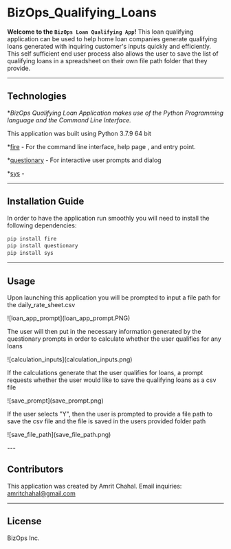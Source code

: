 # BizOps_Qualifying_Loans

**Welcome to the `BizOps Loan Qualifying App`!**
This loan qualifying application can be used to help home loan companies generate qualifying loans generated with inquiring customer's inputs quickly and efficiently. This self sufficient end user process also allows the user to save the list of qualifying loans in a spreadsheet on their own file path folder that they provide.

---

## Technologies
**BizOps Qualifying Loan Application makes use of the Python Programming language and the Command Line Interface.*

This application was built using Python 3.7.9 64 bit

*[fire](fire) - For the command line interface, help page , and entry point.

*[questionary](questionary) - For interactive user prompts and dialog

*[sys](sys) - 

---

## Installation Guide

In order to have the application run smoothly you will need to install the following dependencies:
```python
pip install fire
pip install questionary
pip install sys
```
---

## Usage

Upon launching this application you will be prompted to input a file path for the daily_rate_sheet.csv
<p align="left">
![loan_app_prompt](loan_app_prompt.PNG)
</p>

The user will then put in the necessary information generated by the questionary prompts in order to calculate whether the user qualifies for any loans
<p align="left">
![calculation_inputs](calculation_inputs.png)
</p>

If the calculations generate that the user qualifies for loans, a prompt requests whether the user would like to save the qualifying loans as a csv file
<p align="left">
![save_prompt](save_prompt.png)
</p>

If the user selects "Y", then the user is prompted to provide a file path to save the csv file and the file is saved in the users provided folder path
<p align="left">
![save_file_path](save_file_path.png)
</p>
---

## Contributors

This application was created by Amrit Chahal.
Email inquiries: amritchahal@gmail.com 

---

## License

BizOps Inc.